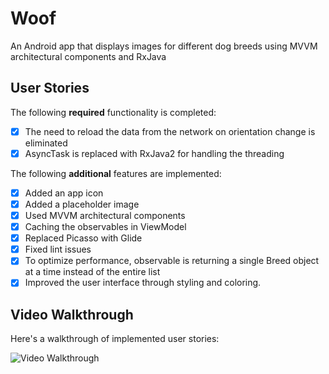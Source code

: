 # Woof
An Android app that displays images for different dog breeds using MVVM architectural components and RxJava

## User Stories

The following **required** functionality is completed:

* [x] The need to reload the data from the network on orientation change is eliminated
* [x] AsyncTask is replaced with RxJava2 for handling the threading

The following **additional** features are implemented:

* [x] Added an app icon
* [x] Added a placeholder image
* [x] Used MVVM architectural components
* [x] Caching the observables in ViewModel
* [x] Replaced Picasso with Glide
* [x] Fixed lint issues
* [x] To optimize performance, observable is returning a single Breed object at a time instead of the entire list
* [x] Improved the user interface through styling and coloring.

## Video Walkthrough

Here's a walkthrough of implemented user stories:

![Video Walkthrough](woof.gif)
